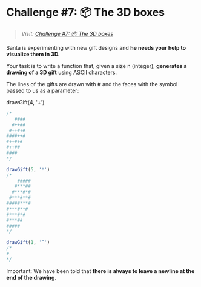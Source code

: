 # Challenge #7: 📦 The 3D boxes

>_Visit: [Challenge #7: 📦 The 3D boxes](https://adventjs.dev/challenges/2023/7)_

Santa is experimenting with new gift designs and **he needs your help to visualize them in 3D.**

Your task is to write a function that, given a size n (integer), **generates a drawing of a 3D gift** using ASCII characters.

The lines of the gifts are drawn with # and the faces with the symbol passed to us as a parameter:

drawGift(4, '+')

```javascript
/*
   ####
  #++##
 #++#+#
####++#
#++#+#
#++##
####
*/

drawGift(5, '*')
/*
    #####
   #***##
  #***#*#
 #***#**#
#####***#
#***#**#
#***#*#
#***##
#####
*/

drawGift(1, '^')
/*
#
*/

```
Important: We have been told that **there is always to leave a newline at the end of the drawing.**
